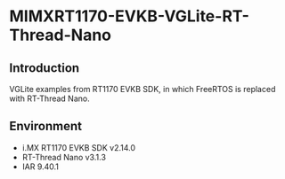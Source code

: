 # MIMXRT1170-EVKB-VGLite-RT-Thread-Nano

## Introduction

VGLite examples from RT1170 EVKB SDK, in which FreeRTOS is replaced with RT-Thread Nano.

## Environment
* i.MX RT1170 EVKB SDK v2.14.0
* RT-Thread Nano v3.1.3
* IAR 9.40.1